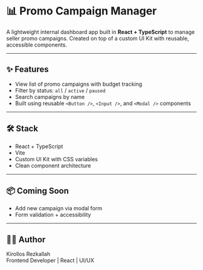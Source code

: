 # 📊 Promo Campaign Manager

A lightweight internal dashboard app built in **React + TypeScript** to manage seller promo campaigns. Created on top of a custom UI Kit with reusable, accessible components.

---

## ✨ Features

- View list of promo campaigns with budget tracking
- Filter by status: `all` / `active` / `paused`
- Search campaigns by name
- Built using reusable `<Button />`, `<Input />`, and `<Modal />` components

---

## 🛠 Stack

- React + TypeScript
- Vite
- Custom UI Kit with CSS variables
- Clean component architecture

---

## 📦 Coming Soon

- Add new campaign via modal form
- Form validation + accessibility

---

## 🧑‍💻 Author

Kirollos Rezkallah  
Frontend Developer | React | UI/UX
